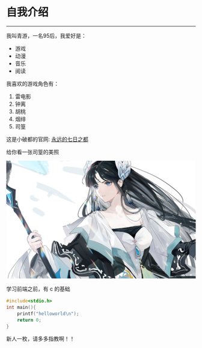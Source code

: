# 自我介绍

<hr>
我叫青游，一名95后，我爱好是：

- 游戏
- 动漫
- 音乐
- 阅读

我喜欢的游戏角色有：

1. 雷电影
2. 钟离
3. 胡桃
4. 烟绯
5. 司篁

这是小破都的官网: [永远的七日之都](https://f7.163.com/index.html)

给你看一张司篁的美照

![司篁](司篁.jpg)

学习前端之前，有 c 的基础

```c
#include<stdio.h>
int main(){
    printf("helloworld\n");
    return 0;
}
```

新人一枚，请多多指教啊！！
